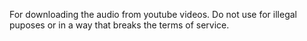 For downloading the audio from youtube videos. Do not use for illegal puposes or in a way that breaks the terms of service.
